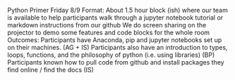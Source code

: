 Python Primer Friday 8/9
		Format: 
			About 1.5 hour block (ish) where our team is available to help participants walk through a jupyter notebook tutorial or markdown instructions from our github
			We do screen sharing on the projector to demo some features and code blocks for the whole room
		Outcomes:
			Participants have Anaconda, pip and jupyter notebooks set up on their machines. (AG + IS)
			Participants also have an introduction to types, loops, functions, and the philosophy of python (i.e. using libraries) (BP)
			Participants known how to pull code from github and install packages they find online / find the docs (IS)
